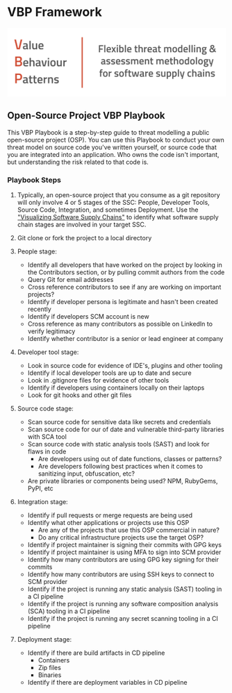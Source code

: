 # VBP Framework

![VBP-banner.png](images/VBP-banner.png)

## Open-Source Project VBP Playbook

This VBP Playbook is a step-by-step guide to threat modelling a public open-source project (OSP).  You can use this Playbook to conduct your own threat model on source code you've written yourself, or source code that you are integrated into an application.  Who owns the code isn't important, but understanding the risk related to that code is.

### Playbook Steps

1. Typically, an open-source project that you consume as a git repository will only involve 4 or 5 stages of the SSC: People, Developer Tools, Source Code, Integration, and sometimes Deployment.  Use the ["Visualizing Software Supply Chains"](https://github.com/SecureStackCo/visualizing-software-supply-chain) to identify what software supply chain stages are involved in your target SSC.

2. Git clone or fork the project to a local directory

3. People stage:
	- Identify all developers that have worked on the project by looking in the Contributors section, or by pulling commit authors from the code
	- Query Git for email addresses 
	- Cross reference contributors to see if any are working on important projects?
	- Identify if developer persona is legitimate and hasn't been created recently
	- Identify if developers SCM account is new
	- Cross reference as many contributors as possible on LinkedIn to verify legitimacy
	- Identify whether contributor is a senior or lead engineer at company

4. Developer tool stage:
	- Look in source code for evidence of IDE's, plugins and other tooling 
	- Identify if local developer tools are up to date and secure
	- Look in .gitignore files for evidence of other tools
	- Identify if developers using containers locally on their laptops
	- Look for git hooks and other git files

5. Source code stage:
	- Scan source code for sensitive data like secrets and credentials
	- Scan source code for our of date and vulnerable third-party libraries with SCA tool
	- Scan source code with static analysis tools (SAST) and look for flaws in code
		- Are developers using out of date functions, classes or patterns?
		- Are developers following best practices when it comes to sanitizing input, obfuscation, etc?
	- Are private libraries or components being used?  NPM, RubyGems, PyPI, etc

7. Integration stage:
	- Identify if pull requests or merge requests are being used
	- Identify what other applications or projects use this OSP
		- Are any of the projects that use this OSP commercial in nature? 
		- Do any critical infrastructure projects use the target OSP?
	- Identify if project maintainer is signing their commits with GPG keys
	- Identify if project maintainer is using MFA to sign into SCM provider
	- Identify how many contributors are using GPG key signing for their commits
	- Identify how many contributors are using SSH keys to connect to SCM provider
	- Identify if the project is running any static analysis (SAST) tooling in a CI pipeline
	- Identify if the project is running any software composition analysis (SCA) tooling in a CI pipeline
	- Identify if the project is running any secret scanning tooling in a CI pipeline

8. Deployment stage:
	- Identify if there are build artifacts in CD pipeline
		- Containers
		- Zip files
		- Binaries
	- Identify if there are deployment variables in CD pipeline

	

